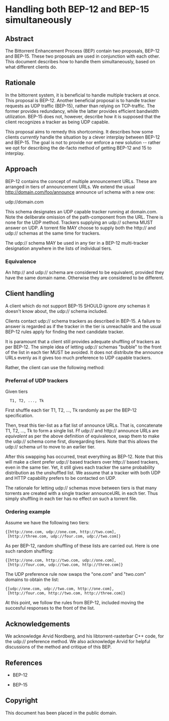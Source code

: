 # Handling both BEP-12 and BEP-15 simultaneously

## Abstract

The Bittorrent Enhancement Process (BEP) contain two proposals, BEP-12
and BEP-15. These two proposals are used in conjunction with each
other. This document describes how to handle them simultaneously,
based on what different clients do.

## Rationale

In the bittorrent system, it is beneficial to handle multiple trackers
at once. This proposal is BEP-12. Another beneficial proposal is to
handle tracker requests as UDP traffic (BEP-15), rather than relying
on TCP-traffic. The former provides redundancy, while the latter
provides efficient bandwidth utilization. BEP-15 does not, however,
describe how it is supposed that the client recognizes a tracker as
being UDP capable.

This proposal aims to remedy this shortcoming. It describes how some
clients *currently* handle the situation by a clever interplay between
BEP-12 and BEP-15. The goal is not to provide nor enforce a new
solution -- rather we opt for describing the de-facto method of
getting BEP-12 and 15 to interplay.

## Approach

BEP-12 contains the concept of multiple announcement URLs. These are
arranged in tiers of announcement URLs. We extend
the usual http://domain.com/foo/announce announce url schema with a new one:

   udp://domain.com

This schema designates an UDP capable tracker running at
domain.com. Note the deliberate omission of the path-component from
the URL. There is none for the UDP method. Trackers supplying an
udp:// schema MUST answer on UDP. A torrent file MAY choose to supply both
the http:// and udp:// schemas at the same time for trackers.

The udp:// schema MAY be used in any tier in a BEP-12 multi-tracker
designation anywhere in the lists of individual tiers.

### Equivalence

An http:// and udp:// schema are considered to be equivalent, provided
they have the same domain name. Otherwise they are considered to be
different.

## Client handling

A client which do not support BEP-15 SHOULD ignore *any* schemas it
doesn't know about, the udp:// schema included.

Clients contact udp:// schema trackers as described in BEP-15. A
failure to answer is regarded as if the tracker in the tier is
unreachable and the usual BEP-12 rules apply for finding the next
candidate tracker.

It is paramount that a client still provides adequate shuffling of
trackers as per BEP-12. The simple idea of letting udp:// schemas
"bubble" to the front of the list in each tier MUST be avoided. It
does not distribute the announce URLs evenly as it gives too much
preference to UDP capable trackers.

Rather, the client can use the following method:

### Preferral of UDP trackers

Given tiers

      T1, T2, ..., Tk

First shuffle each tier T1, T2, ..., Tk randomly as per the BEP-12
specification.

Then, treat this tier-list as a flat list of announce URLs. That is,
concatenate T1, T2, ..., Tk to form a single list. Ff udp:// and
http:// announce URLs are *equivalent* as per the above definition of
equivalence, swap them to make the udp:// schema come first,
disregarding tiers. Note that this allows the udp:// schema url to
move to an earlier tier.

After this swapping has occurred, treat everything as BEP-12. Note
that this will make a client prefer udp:// based trackers over http://
based trackers, even in the same tier. Yet, it still gives each tracker
the same probability distribution as the unshuffled list. We assume
that a tracker with both UDP and HTTP capability prefers to be
contacted on UDP.

The rationale for letting udp:// schemas move between tiers is that
many torrents are created with a single tracker announceURL in each
tier. Thus simply shuffling in each tier has no effect on such a
torrent file.

### Ordering example

Assume we have the following two tiers:

    {[http://one.com, udp://one.com, http://two.com],
     [http://three.com, udp://four.com, udp://two.com]}

As per BEP-12, random shuffling of these lists are carried
out. Here is one such random shuffling:

    {[http://one.com, http://two.com, udp://one.com],
     [http://four.com, udp://two.com, http://three.com]}

The UDP preference rule now swaps the "one.com" and "two.com" domains
to obtain the list:

    {[udp://one.com, udp://two.com, http://one.com],
     [http://four.com, http://two.com, http://three.com]}

At this point, we follow the rules from BEP-12, included moving the
succesful responses to the front of the list.

## Acknowledgements

We acknowledge Arvid Nordberg, and his libtorrent-rasterbar C++ code,
for the udp:// preference method. We also acknowledge Arvid for
helpful discussions of the method and critique of this BEP.

## References

   * BEP-12

   * BEP-15

## Copyright

  This document has been placed in the public domain.
